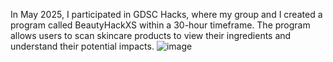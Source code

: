 In May 2025, I participated in GDSC Hacks, where my group and I created a program called BeautyHackXS within a 30-hour timeframe. The program allows users to scan skincare products to view their ingredients and understand their potential impacts.
![image](https://github.com/user-attachments/assets/f372db5f-6f4d-4a6c-8368-b3aad7801f4b)
